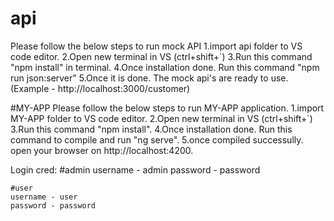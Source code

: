 # api
Please follow the below steps to run mock API
 1.import api folder to VS code editor.
 2.Open new terminal in VS (ctrl+shift+`)
 3.Run this command "npm install" in terminal.
 4.Once installation done. Run this command "npm run json:server"
 5.Once it is done. The mock api's are ready to use.(Example - http://localhost:3000/customer)

#MY-APP
Please follow the below steps to run MY-APP application.
  1.import MY-APP folder to VS code editor.
  2.Open new terminal in VS (ctrl+shift+`)
  3.Run this command "npm install".
  4.Once installation done. Run this command to compile and run "ng serve".
  5.once compiled successully. open your browser on http://localhost:4200.
  
 Login cred:
    #admin
    username - admin
    password - password
    
    #user
    username - user
    password - password
    
